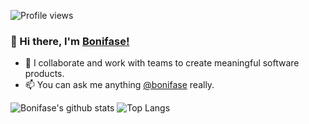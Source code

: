 
![Profile views](https://gpvc.arturio.dev/bonifase)

### 👋 Hi there, I'm [Bonifase!](https://bonifase.github.io)

- 👯 I collaborate and work with teams to create meaningful software products.
- 📫 You can ask me anything [@bonifase](https://curiouscat.qa/boni_orwa/) really.

![Bonifase's github stats](https://github-readme-stats.vercel.app/api?username=bonifase&count_private=true&theme=algolia&show_icons=true&hide_title=false&hide_border=true&line_height=28&text_color=fff&icon_color=fff)
![Top Langs](https://github-readme-stats.vercel.app/api/top-langs/?username=bonifase&langs_count=10&layout=compact&theme=algolia&hide_title=false&hide_border=true&line_height=18&text_color=fff&icon_color=fff)
